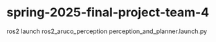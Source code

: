 # spring-2025-final-project-team-4

ros2 launch ros2_aruco_perception perception_and_planner.launch.py
